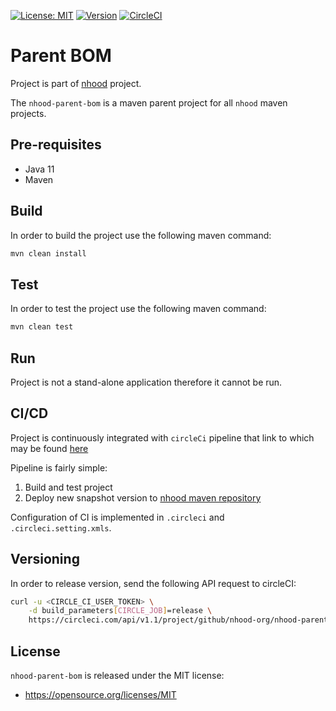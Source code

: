 [![License: MIT](https://img.shields.io/badge/License-MIT-yellow.svg)](https://opensource.org/licenses/MIT)
[![Version](https://img.shields.io/badge/version-0.0.5-blue.svg?maxAge=2592000)](https://github.com/nhood-org/nhood-parent-bom/releases/tag/v0.0.5)
[![CircleCI](https://circleci.com/gh/nhood-org/nhood-parent-bom.svg?style=shield)](https://circleci.com/gh/nhood-org/nhood-parent-bom)

# Parent BOM

Project is part of [nhood](https://github.com/nhood-org/nhood-docs) project. 

The `nhood-parent-bom` is a maven parent project for all `nhood` maven projects.

## Pre-requisites

- Java 11
- Maven

## Build

In order to build the project use the following maven command:

```bash
mvn clean install
```

## Test

In order to test the project use the following maven command:

```bash
mvn clean test
```

## Run

Project is not a stand-alone application therefore it cannot be run.

## CI/CD

Project is continuously integrated with `circleCi` pipeline that link to which may be found [here](https://circleci.com/gh/nhood-org/workflows/nhood-parent-bom)

Pipeline is fairly simple:

1. Build and test project
2. Deploy new snapshot version to [nhood maven repository](https://github.com/nhood-org/nhood-repository/tree/mvn-repo/com/h8/nh)

Configuration of CI is implemented in `.circleci` and `.circleci.setting.xmls`.

## Versioning

In order to release version, send the following API request to circleCI:

```bash
curl -u <CIRCLE_CI_USER_TOKEN> \
    -d build_parameters[CIRCLE_JOB]=release \
    https://circleci.com/api/v1.1/project/github/nhood-org/nhood-parent-bom/tree/master
```

## License

`nhood-parent-bom` is released under the MIT license:
- https://opensource.org/licenses/MIT
